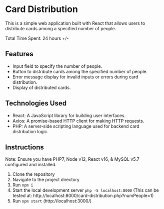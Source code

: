 # Card Distribution

This is a simple web application built with React that allows users to distribute cards among a specified number of people.

Total Time Spent: 24 hours +/-

## Features

- Input field to specify the number of people.
- Button to distribute cards among the specified number of people.
- Error message display for invalid inputs or errors during card distribution.
- Display of distributed cards.

## Technologies Used

- React: A JavaScript library for building user interfaces.
- Axios: A promise-based HTTP client for making HTTP requests.
- PHP: A server-side scripting language used for backend card distribution logic.

## Instructions

Note: Ensure you have PHP7, Node v12, React v16, & MySQL v5.7 configured and installed.

1. Clone the repository
2. Navigate to the project directory
3. Run `npm i`
4. Start the local development server `php -S localhost:8000` (This can be tested at: http://localhost:8000/card-distribution.php?numPeople=1)
5. Run `npm start` (http://localhost:3000/)


